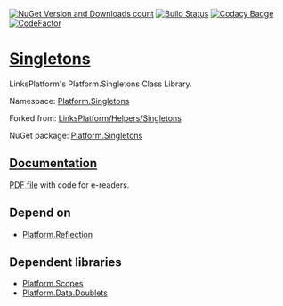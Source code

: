 [![NuGet Version and Downloads count](https://buildstats.info/nuget/Platform.Singletons)](https://www.nuget.org/packages/Platform.Singletons)
[![Build Status](https://travis-ci.com/linksplatform/Singletons.svg?branch=master)](https://travis-ci.com/linksplatform/Singletons)
[![Codacy Badge](https://api.codacy.com/project/badge/Grade/6a98025fb9fa4a049ea1276d727dca9d)](https://www.codacy.com/app/drakonard/Singletons?utm_source=github.com&amp;utm_medium=referral&amp;utm_content=linksplatform/Singletons&amp;utm_campaign=Badge_Grade)
[![CodeFactor](https://www.codefactor.io/repository/github/linksplatform/Singletons/badge)](https://www.codefactor.io/repository/github/linksplatform/Singletons)

# [Singletons](https://github.com/linksplatform/Singletons)

LinksPlatform's Platform.Singletons Class Library.

Namespace: [Platform.Singletons](https://linksplatform.github.io/Singletons/api/Platform.Singletons.html)

Forked from: [LinksPlatform/Helpers/Singletons](https://github.com/linksplatform/Helpers/tree/e27f7586f8015cad596b6aa3c2df2ac2a3dadb60/Singletons)

NuGet package: [Platform.Singletons](https://www.nuget.org/packages/Platform.Singletons)

## [Documentation](https://linksplatform.github.io/Singletons)
[PDF file](https://linksplatform.github.io/Singletons/Platform.Singletons.pdf) with code for e-readers.

## Depend on
*   [Platform.Reflection](https://github.com/linksplatform/Reflection)

## Dependent libraries
*   [Platform.Scopes](https://github.com/linksplatform/Scopes)
*   [Platform.Data.Doublets](https://github.com/linksplatform/Data.Doublets)
